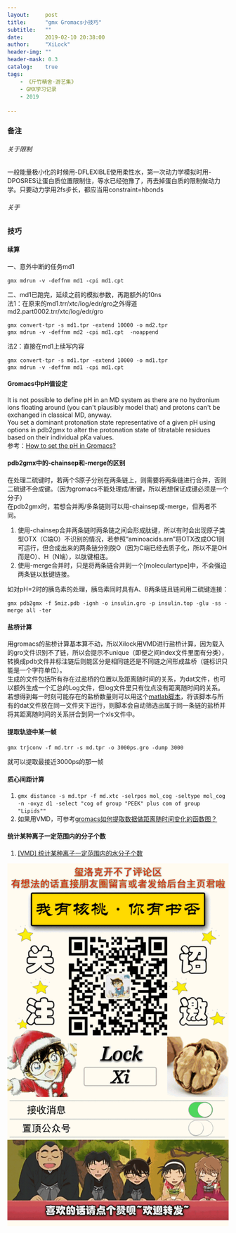```yaml
---
layout:     post
title:      "gmx Gromacs小技巧"
subtitle:   ""
date:       2019-02-10 20:38:00
author:     "XiLock"
header-img: ""
header-mask: 0.3
catalog:    true
tags:
    - 《斤竹精舍·游艺集》
    - GMX学习记录
    - 2019

---
```


### 备注
###### 关于限制
一般能量极小化的时候用-DFLEXIBLE使用柔性水，第一次动力学模拟时用-DPOSRES让蛋白质位置限制住，等水已经弛豫了，再去掉蛋白质的限制做动力学。只要动力学用2fs步长，都应当用constraint=hbonds

###### 关于


### 技巧
#### 续算
一、意外中断的任务md1  
```
gmx mdrun -v -deffnm md1 -cpi md1.cpt
```  
二、md1已跑完，延续之前的模拟参数，再跑额外的10ns  
法1：在原来的md1.trr/xtc/log/edr/gro之外得道md2.part0002.trr/xtc/log/edr/gro  
```
gmx convert-tpr -s md1.tpr -extend 10000 -o md2.tpr  
gmx mdrun -v -deffnm md2 -cpi md1.cpt  -noappend
```
法2：直接在md1上续写内容  
```
gmx convert-tpr -s md1.tpr -extend 10000 -o md1.tpr
gmx mdrun -v -deffnm md1 -cpi md1.cpt
```

#### Gromacs中pH值设定  
It is not possible to define pH in an MD system as there are no hydronium ions floating around (you can't plausibly model that) and protons can't be exchanged in classical MD, anyway.  
 You set a dominant protonation state representative of a given pH using options in pdb2gmx to alter the protonation state of titratable residues based on their individual pKa values.  
参考：[How to set the pH in Gromacs?](https://www.researchgate.net/post/How_to_set_the_pH_in_Gromacs)

#### pdb2gmx中的-chainsep和-merge的区别  
在处理二硫键时，若两个S原子分别在两条链上，则需要将两条链进行合并，否则二硫键不会成键。（因为gromacs不能处理成/断键，所以若想保证成键必须是一个分子）  
在pdb2gmx时，若想合并两/多条链则可以用-chainsep或-merge，但两者不同。  
1. 使用-chainsep合并两条链时两条链之间会形成肽键，所以有时会出现原子类型OTX（C端O）不识别的情况，若参照“aminoacids.arn”将OTX改成OC1则可运行，但合成出来的两条链分别脱O（因为C端已经去质子化，所以不是OH而是O）、H（N端），以肽键相连。  
1. 使用-merge合并时，只是将两条链合并到一个[moleculartype]中，不会强迫两条链以肽键链接。  

如对pH=2时的胰岛素的处理，胰岛素同时具有A、B两条链且链间用二硫键连接：  
```
gmx pdb2gmx -f 5miz.pdb -ignh -o insulin.gro -p insulin.top -glu -ss -merge all -ter
```

#### 盐桥计算
用gromacs的盐桥计算基本算不动，所以Xilock用VMD进行盐桥计算，因为载入的gro文件识别不了链，所以会提示不unique（即便之间index文件里面有分类），转换成pdb文件并标注链后则能区分是相同链还是不同链之间形成盐桥（链标识只能是一个字符单位）。  
生成的文件包括所有存在过盐桥的位置以及距离随时间的关系，为dat文件，也可以额外生成一个汇总的Log文件，但log文件里只有位点没有距离随时间的关系。  
若想得到每一时刻可能存在的盐桥数量则可以用这个[matlab脚本](https://molakirlee.github.io/attachment/gmx/Matlab_cal_salt_bridge.m)，将该脚本与所有的dat文件放在同一文件夹下运行，则脚本会自动筛选出属于同一条链的盐桥并将其距离随时间的关系拼合到同一个xls文件中。  

#### 提取轨迹中某一帧  
```
gmx trjconv -f md.trr -s md.tpr -o 3000ps.gro -dump 3000
```
就可以提取最接近3000ps的那一帧  

#### 质心间距计算
1. `gmx distance -s md.tpr -f md.xtc -selrpos mol_cog -seltype mol_cog -n -oxyz d1 -select "cog of group "PEEK" plus com of group "Lipids""`
1. 如果用VMD，可参考[gromacs如何提取数据做距离随时间变化的函数图？](http://bbs.keinsci.com/thread-6343-1-1.html)

#### 统计某种离子一定范围内的分子个数
1. [[VMD] 统计某种离子一定范围内的水分子个数](http://bbs.keinsci.com/thread-1136-1-1.html)


![](/img/wc-tail.GIF)
